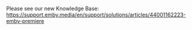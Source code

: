 Please see our new Knowledge Base: https://support.emby.media/en/support/solutions/articles/44001162223-emby-premiere